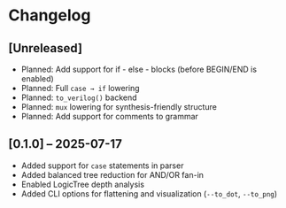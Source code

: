 # Changelog

## [Unreleased]
- Planned: Add support for if - else - blocks (before BEGIN/END is enabled)
- Planned: Full `case → if` lowering
- Planned: `to_verilog()` backend
- Planned: `mux` lowering for synthesis-friendly structure
- Planned: Add support for comments to grammar

## [0.1.0] – 2025-07-17
- Added support for `case` statements in parser
- Added balanced tree reduction for AND/OR fan-in
- Enabled LogicTree depth analysis
- Added CLI options for flattening and visualization (`--to_dot`, `--to_png`)

